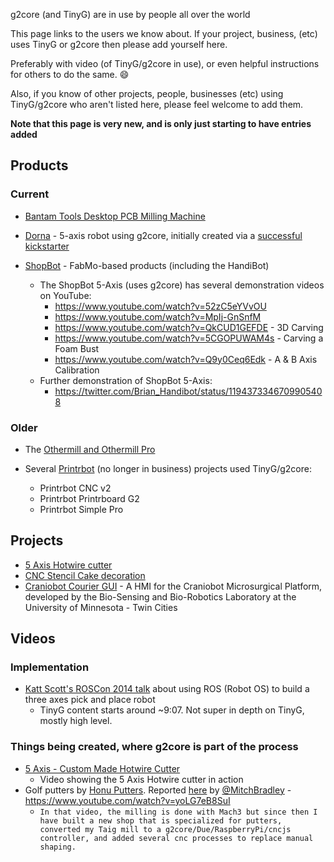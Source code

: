 g2core (and TinyG) are in use by people all over the world

This page links to the users we know about.  If your project, business, (etc) uses TinyG or g2core then please add yourself here.

Preferably with video (of TinyG/g2core in use), or even helpful instructions for others to do the same. :smile:

Also, if you know of other projects, people, businesses (etc) using TinyG/g2core who aren't listed here, please feel welcome to add them.

**Note that this page is very new, and is only just starting to have entries added**

## Products

### Current

* [Bantam Tools Desktop PCB Milling Machine](https://www.bantamtools.com/pages/products)

* [Dorna](https://dorna.ai) - 5-axis robot using g2core, initially created via a [successful kickstarter](https://www.kickstarter.com/projects/775197166/dorna-fast-powerful-and-precise-robotic-arm/)

* [ShopBot](http://www.shopbottools.com/mApplications/developers.htm) - FabMo-based products (including the HandiBot)
  * The ShopBot 5-Axis (uses g2core) has several demonstration videos on YouTube:
    * https://www.youtube.com/watch?v=52zC5eYVvOU
    * https://www.youtube.com/watch?v=MpIj-GnSnfM
    * https://www.youtube.com/watch?v=QkCUD1GEFDE - 3D Carving
    * https://www.youtube.com/watch?v=5CGOPUWAM4s - Carving a Foam Bust
    * https://www.youtube.com/watch?v=Q9y0Ceq6Edk - A & B Axis Calibration
  * Further demonstration of ShopBot 5-Axis:
    * https://twitter.com/Brian_Handibot/status/1194373346709905408

### Older

* The [Othermill and Othermill Pro](https://www.bantamtools.com/pages/products)

* Several [Printrbot](https://printrbot.com) (no longer in business) projects used TinyG/g2core:
  * Printrbot CNC v2
  * Printrbot Printrboard G2
  * Printrbot Simple Pro


## Projects

* [5 Axis Hotwire cutter](http://www.victorleung.info/post/5-axis-hotwire-cutter)
* [CNC Stencil Cake decoration](http://www.victorleung.info/post/cnc-stencil-cake-decoration-for-ines-birthday)
* [Craniobot Courier GUI](https://github.com/brettbalder/CraniobotCourier) - A HMI for the Craniobot Microsurgical Platform, developed by the Bio-Sensing and Bio-Robotics Laboratory at the University of Minnesota - Twin Cities

## Videos

### Implementation

* [Katt Scott's ROSCon 2014 talk](https://vimeo.com/106993910#t=547s) about using ROS (Robot OS) to build a three axes pick and place robot
  * TinyG content starts around ~9:07.  Not super in depth on TinyG, mostly high level.

### Things being created, where g2core is part of the process

* [5 Axis - Custom Made Hotwire Cutter](https://vimeo.com/138558233)
  * Video showing the 5 Axis Hotwire cutter in action
* Golf putters by [Honu Putters](https://www.honuputters.com).  Reported [here](https://github.com/synthetos/g2/issues/296#issuecomment-381199892) by [@MitchBradley](https://github.com/MitchBradley) - https://www.youtube.com/watch?v=yoLG7eB8SuI
  * `In that video, the milling is done with Mach3 but since then I have built a new shop that is specialized for putters, converted my Taig mill to a g2core/Due/RaspberryPi/cncjs controller, and added several cnc processes to replace manual shaping.`
